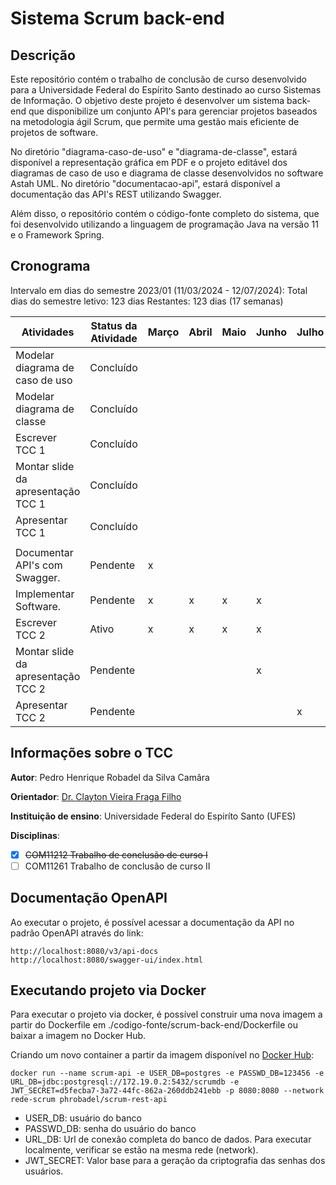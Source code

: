 # Sistema Scrum back-end

## Descrição

Este repositório contém o trabalho de conclusão de curso desenvolvido para a Universidade Federal do Espírito Santo destinado ao curso Sistemas de Informação. O objetivo deste projeto é desenvolver um sistema back-end que disponibilize um conjunto API's para gerenciar projetos baseados na metodologia ágil Scrum, que permite uma gestão mais eficiente de projetos de software.

No diretório "diagrama-caso-de-uso" e "diagrama-de-classe", estará disponível a representação gráfica em PDF e o projeto editável dos diagramas de caso de uso e diagrama de classe desenvolvidos no software Astah UML. No diretório "documentacao-api", estará disponível a documentação das API's REST utilizando Swagger.

Além disso, o repositório contém o código-fonte completo do sistema, que foi desenvolvido utilizando a linguagem de programação Java na versão 11 e o Framework Spring.

## Cronograma

Intervalo em dias do semestre 2023/01 (11/03/2024 - 12/07/2024): 
Total dias do semestre letivo: 123 dias
Restantes: 123 dias (17 semanas)

| Atividades                         | Status da Atividade | Março | Abril | Maio | Junho | Julho |
| ---------------------------------- | ------------------- | ----- | ----- | ---- | ----- | ----- |
| Modelar diagrama de caso de uso    | Concluído           |       |       |      |       |       |
| Modelar diagrama de classe         | Concluído           |       |       |      |       |       |
| Escrever TCC 1                     | Concluído           |       |       |      |       |       |
| Montar slide da apresentação TCC 1 | Concluído           |       |       |      |       |       |
| Apresentar TCC 1                   | Concluído           |       |       |      |       |       |
|                                    |                     |       |       |      |       |       |
| Documentar API's com Swagger.      | Pendente            | x     |       |      |       |       |
| Implementar Software.              | Pendente            | x     | x     | x    | x     |       |
| Escrever TCC 2                     | Ativo               | x     | x     | x    | x     |       |
| Montar slide da apresentação TCC 2 | Pendente            |       |       |      | x     |       |
| Apresentar TCC 2                   | Pendente            |       |       |      |       | x     |

## Informações sobre o TCC

**Autor**: Pedro Henrique Robadel da Silva Camâra

**Orientador**: [Dr. Clayton Vieira Fraga Filho](http://buscatextual.cnpq.br/buscatextual/visualizacv.do?id=E4839043)

**Instituição de ensino**: Universidade Federal do Espiríto Santo (UFES)

**Disciplinas**: 

- [x] ~~COM11212 Trabalho de conclusão de curso I~~
- [ ] COM11261 Trabalho de conclusão de curso II

## Documentação OpenAPI

Ao executar o projeto, é possível acessar a documentação da API no padrão OpenAPI através do link:
~~~
http://localhost:8080/v3/api-docs
http://localhost:8080/swagger-ui/index.html
~~~

## Executando projeto via Docker

Para executar o projeto via docker, é possível construir uma nova imagem a partir do Dockerfile em ./codigo-fonte/scrum-back-end/Dockerfile ou baixar a imagem no Docker Hub.

Criando um novo container a partir da imagem disponível no [Docker Hub](https://hub.docker.com/r/phrobadel/scrum-rest-api):

~~~
docker run --name scrum-api -e USER_DB=postgres -e PASSWD_DB=123456 -e URL_DB=jdbc:postgresql://172.19.0.2:5432/scrumdb -e JWT_SECRET=d5fecba7-3a72-44fc-862a-260ddb241ebb -p 8080:8080 --network rede-scrum phrobadel/scrum-rest-api
~~~

- USER_DB: usuário do banco
- PASSWD_DB: senha do usuário do banco
- URL_DB: Url de conexão completa do banco de dados. Para executar localmente, verificar se estão na mesma rede (network).
- JWT_SECRET: Valor base para a geração da criptografia das senhas dos usuários.

